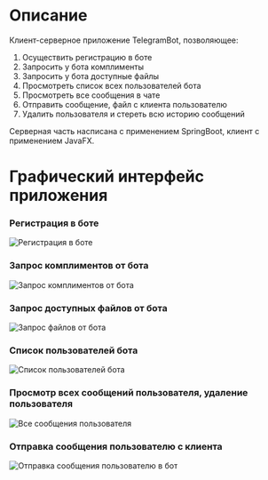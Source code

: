 # Описание
Клиент-серверное приложение TelegramBot, позволяющее: 
1) Осуществить регистрацию в боте
2) Запросить у бота комплименты
3) Запросить у бота доступные файлы
4) Просмотреть список всех пользователей бота
5) Просмотреть все сообщения в чате
6) Отправить сообщение, файл с клиента пользователю
7) Удалить пользователя и стереть всю историю сообщений

Серверная часть насписана с применением SpringBoot, клиент c применением JavaFX.

# Графический интерфейс приложения

### Регистрация в боте
![Регистрация в боте](https://github.com/user-attachments/assets/11ed2444-2b41-4e2c-beca-3c83fa76efcd)

### Запрос комплиментов от бота
![Запрос комплиментов от бота](https://github.com/user-attachments/assets/23064dad-3f0e-4f75-a4f2-1d99bcf81aa6)

### Запрос доступных файлов от бота
![Запрос файлов от бота](https://github.com/user-attachments/assets/d51fd0fa-38ea-487b-86d6-06d10b1f8020)

### Список пользователей бота
![Список пользователей бота](https://github.com/user-attachments/assets/c9c63869-dc81-430a-aec4-1ca0b7330583)

### Просмотр всех сообщений пользователя, удаление пользователя
![Все сообщения пользователя](https://github.com/user-attachments/assets/ce90dbb8-b3ab-40e5-840c-503e9d1daf94)

### Отправка сообщения пользователю с клиента
![Отправка сообщения пользователю в бот](https://github.com/user-attachments/assets/098a5387-f1df-4db1-b1c4-1d6089581343)




